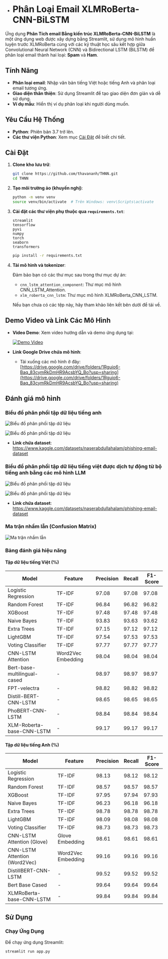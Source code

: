 - # Phân Loại Email XLMRoBerta-CNN-BiLSTM

Ứng dụng **Phân Tích email Bằng kiến trúc XLMRoBerta-CNN-BiLSTM** là một ứng dụng web được xây dựng bằng Streamlit, sử dụng mô hình huấn luyện trước XLMRoBerta cùng với các kỹ thuật học sâu kết hợp giữa Convolutional Neural Network (CNN) và Bidirectional LSTM (BiLSTM) để phân loại email thành hai loại: **Spam** và **Ham**.

## Tính Năng

- **Phân loại email**: Nhập văn bản tiếng Việt hoặc tiếng Anh và phân loại email tương ứng.
- **Giao diện thân thiện**: Sử dụng Streamlit để tạo giao diện đơn giản và dễ sử dụng.
- **Ví dụ mẫu**: Hiển thị ví dụ phân loại khi người dùng muốn.

## Yêu Cầu Hệ Thống

- **Python**: Phiên bản 3.7 trở lên.
- **Các thư viện Python**: Xem mục [Cài Đặt](#cài-đặt) để biết chi tiết.

## Cài Đặt

1. **Clone kho lưu trữ**:

   ```bash
   git clone https://github.com/thavananh/THNN.git
   cd THNN
   ```

2. **Tạo môi trường ảo (khuyến nghị)**:

   ```bash
   python -m venv venv
   source venv/bin/activate  # Trên Windows: venv\Scripts\activate
   ```

3. **Cài đặt các thư viện phụ thuộc qua `requirements.txt`**:

   ```plaintext
   streamlit
   tensorflow
   pyvi
   numpy
   torch
   seaborn
   transformers
   ```

   ```bash
   pip install -r requirements.txt
   ```

4. **Tải mô hình và tokenizer**:

   Đảm bảo bạn có các thư mục sau trong thư mục dự án:

   - `cnn_lstm_attention_component`: Thư mục mô hình CNN_LSTM_Attention.
   - `xlm_roberta_cnn_lstm`: Thư mục mô hình XLMRoBerta_CNN_LSTM.

   Nếu bạn chưa có các tệp này, hãy tham khảo liên kết bên dưới để tải về.

## Demo Video và Link Các Mô Hình

- **Video Demo**: Xem video hướng dẫn và demo ứng dụng tại:

  [![Demo Video](/readme_resources/Thumnail_For_Video.png)](/readme_resources/demo_app.mkv)

- **Link Google Drive chứa mô hình**:

  - Tải xuống các mô hình ở đây: [https://drive.google.com/drive/folders/1Rguio6-Baq_83cymRkDmHR9AcsbYQ_Bo?usp=sharing](https://drive.google.com/drive/folders/1Rguio6-Baq_83cymRkDmHR9AcsbYQ_Bo?usp=sharing)

## Đánh giá mô hình

### Biểu đồ phân phối tập dữ liệu tiếng anh

![Biểu đồ phân phối tập dữ liệu](readme_resources/Phishing_Email_English_BarChart.jpeg)

![Biểu đồ phân phối tập dữ liệu](readme_resources/Phishing_Email_English_PieChart.jpeg)

- **Link chứa dataset**: https://www.kaggle.com/datasets/naserabdullahalam/phishing-email-dataset

### Biểu đồ phân phối tập dữ liệu tiếng việt được dịch tự động từ bộ tiếng anh bằng các mô hình LLM

![Biểu đồ phân phối tập dữ liệu](readme_resources/Phishing_Email_Vietnamese_BarChart.jpeg)

![Biểu đồ phân phối tập dữ liệu](readme_resources/Phishing_Email_Vietnamese_PieChart.jpeg)

- **Link chứa dataset**: https://www.kaggle.com/datasets/naserabdullahalam/phishing-email-dataset

### Ma trận nhầm lẫn (Confusion Matrix)

![Ma trận nhầm lẫn](path/to/confusion_matrix.png)

### Bảng đánh giá hiệu năng

#### Tập dữ liệu tiếng Việt (%)

| Model                        | Feature            | Precision | Recall | F1-Score |
| ---------------------------- | ------------------ | --------- | ------ | -------- |
| Logistic Regression          | TF-IDF             | 97.08     | 97.08  | 97.08    |
| Random Forest                | TF-IDF             | 96.84     | 96.82  | 96.82    |
| XGBoost                      | TF-IDF             | 97.48     | 97.48  | 97.48    |
| Naive Bayes                  | TF-IDF             | 93.83     | 93.63  | 93.62    |
| Extra Trees                  | TF-IDF             | 97.15     | 97.12  | 97.12    |
| LightGBM                     | TF-IDF             | 97.54     | 97.53  | 97.53    |
| Voting Classifier            | TF-IDF             | 97.77     | 97.77  | 97.77    |
| CNN-LSTM Attention           | Word2Vec Embedding | 98.04     | 98.04  | 98.04    |
| Bert-base-multilingual-cased | -                  | 98.97     | 98.97  | 98.97    |
| FPT-velectra                 | -                  | 98.82     | 98.82  | 98.82    |
| Distill-BERT-CNN-LSTM        | -                  | 98.65     | 98.65  | 98.65    |
| PhoBERT-CNN-LSTM             | -                  | 98.84     | 98.84  | 98.84    |
| XLM-Roberta-base-CNN-LSTM    | -                  | 99.17     | 99.17  | 99.17    |

#### Tập dữ liệu tiếng Anh (%)

| Model                         | Feature            | Precision | Recall | F1-Score |
| ----------------------------- | ------------------ | --------- | ------ | -------- |
| Logistic Regression           | TF-IDF             | 98.13     | 98.12  | 98.12    |
| Random Forest                 | TF-IDF             | 98.57     | 98.57  | 98.57    |
| XGBoost                       | TF-IDF             | 97.95     | 97.94  | 97.93    |
| Naive Bayes                   | TF-IDF             | 96.23     | 96.18  | 96.18    |
| Extra Trees                   | TF-IDF             | 98.78     | 98.78  | 98.78    |
| LightGBM                      | TF-IDF             | 98.09     | 98.08  | 98.08    |
| Voting Classifier             | TF-IDF             | 98.73     | 98.73  | 98.73    |
| CNN-LSTM Attention (Glove)    | Glove Embedding    | 98.61     | 98.61  | 98.61    |
| CNN-LSTM Attention (Word2Vec) | Word2Vec Embedding | 99.16     | 99.16  | 99.16    |
| DistillBERT-CNN-LSTM          | -                  | 99.52     | 99.52  | 99.52    |
| Bert Base Cased               | -                  | 99.64     | 99.64  | 99.64    |
| XLMRoBerta-base-CNN-LSTM      | -                  | 99.84     | 99.84  | 99.84    |

## Sử Dụng

### Chạy Ứng Dụng

Để chạy ứng dụng Streamlit:

```bash
streamlit run app.py
```
